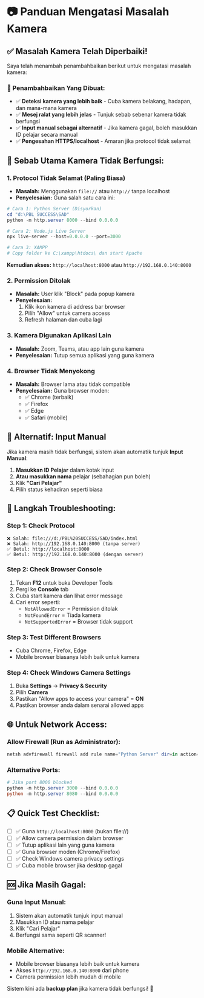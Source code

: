 # 📷 Panduan Mengatasi Masalah Kamera

## ✅ Masalah Kamera Telah Diperbaiki!

Saya telah menambah penambahbaikan berikut untuk mengatasi masalah kamera:

### 🔧 Penambahbaikan Yang Dibuat:
- ✅ **Deteksi kamera yang lebih baik** - Cuba kamera belakang, hadapan, dan mana-mana kamera
- ✅ **Mesej ralat yang lebih jelas** - Tunjuk sebab sebenar kamera tidak berfungsi
- ✅ **Input manual sebagai alternatif** - Jika kamera gagal, boleh masukkan ID pelajar secara manual
- ✅ **Pengesahan HTTPS/localhost** - Amaran jika protocol tidak selamat

## 🚨 Sebab Utama Kamera Tidak Berfungsi:

### 1. **Protocol Tidak Selamat (Paling Biasa)**
- **Masalah:** Menggunakan `file://` atau `http://` tanpa localhost
- **Penyelesaian:** Guna salah satu cara ini:

```powershell
# Cara 1: Python Server (Disyorkan)
cd "d:\PBL SUCCESS\SAD"
python -m http.server 8000 --bind 0.0.0.0

# Cara 2: Node.js Live Server
npx live-server --host=0.0.0.0 --port=3000

# Cara 3: XAMPP
# Copy folder ke C:\xampp\htdocs\ dan start Apache
```

**Kemudian akses:** `http://localhost:8000` atau `http://192.168.0.140:8000`

### 2. **Permission Ditolak**
- **Masalah:** User klik "Block" pada popup kamera
- **Penyelesaian:** 
  1. Klik ikon kamera di address bar browser
  2. Pilih "Allow" untuk camera access
  3. Refresh halaman dan cuba lagi

### 3. **Kamera Digunakan Aplikasi Lain**
- **Masalah:** Zoom, Teams, atau app lain guna kamera
- **Penyelesaian:** Tutup semua aplikasi yang guna kamera

### 4. **Browser Tidak Menyokong**
- **Masalah:** Browser lama atau tidak compatible
- **Penyelesaian:** Guna browser moden:
  - ✅ Chrome (terbaik)
  - ✅ Firefox
  - ✅ Edge
  - ✅ Safari (mobile)

## 📱 Alternatif: Input Manual

Jika kamera masih tidak berfungsi, sistem akan automatik tunjuk **Input Manual**:

1. **Masukkan ID Pelajar** dalam kotak input
2. **Atau masukkan nama** pelajar (sebahagian pun boleh)
3. Klik **"Cari Pelajar"**
4. Pilih status kehadiran seperti biasa

## 🔧 Langkah Troubleshooting:

### Step 1: Check Protocol
```
❌ Salah: file:///d:/PBL%20SUCCESS/SAD/index.html
❌ Salah: http://192.168.0.140:8000 (tanpa server)
✅ Betul: http://localhost:8000
✅ Betul: http://192.168.0.140:8000 (dengan server)
```

### Step 2: Check Browser Console
1. Tekan **F12** untuk buka Developer Tools
2. Pergi ke **Console** tab
3. Cuba start kamera dan lihat error message
4. Cari error seperti:
   - `NotAllowedError` = Permission ditolak
   - `NotFoundError` = Tiada kamera
   - `NotSupportedError` = Browser tidak support

### Step 3: Test Different Browsers
- Cuba Chrome, Firefox, Edge
- Mobile browser biasanya lebih baik untuk kamera

### Step 4: Check Windows Camera Settings
1. Buka **Settings** → **Privacy & Security**
2. Pilih **Camera**
3. Pastikan "Allow apps to access your camera" = **ON**
4. Pastikan browser anda dalam senarai allowed apps

## 🌐 Untuk Network Access:

### Allow Firewall (Run as Administrator):
```powershell
netsh advfirewall firewall add rule name="Python Server" dir=in action=allow protocol=TCP localport=8000
```

### Alternative Ports:
```powershell
# Jika port 8000 blocked
python -m http.server 3000 --bind 0.0.0.0
python -m http.server 8080 --bind 0.0.0.0
```

## 📋 Quick Test Checklist:

- [ ] ✅ Guna `http://localhost:8000` (bukan file://)
- [ ] ✅ Allow camera permission dalam browser
- [ ] ✅ Tutup aplikasi lain yang guna kamera
- [ ] ✅ Guna browser moden (Chrome/Firefox)
- [ ] ✅ Check Windows camera privacy settings
- [ ] ✅ Cuba mobile browser jika desktop gagal

## 🆘 Jika Masih Gagal:

### Guna Input Manual:
1. Sistem akan automatik tunjuk input manual
2. Masukkan ID atau nama pelajar
3. Klik "Cari Pelajar"
4. Berfungsi sama seperti QR scanner!

### Mobile Alternative:
- Mobile browser biasanya lebih baik untuk kamera
- Akses `http://192.168.0.140:8000` dari phone
- Camera permission lebih mudah di mobile

Sistem kini ada **backup plan** jika kamera tidak berfungsi! 🎉
